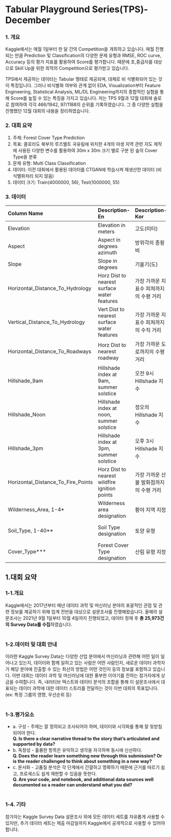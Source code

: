 # Tabular Playground Series(TPS)-December

### 1. 개요
Kaggle에서는 매월 1일부터 한 달 간의 Competition을 개최하고 있습니다. 매월 진행되는 만큼 Prediction 및 Classification의 다양한 문제 유형과 RMSE, ROC curve, Accuracy 등의 평가 지표를 활용하여 Score를 평가합니다. 때문에 초,중급자를 대상으로 Skill Up을 위한 최적의 Competition으로 평가받고 있습니다.

TPS에서 제공하는 데이터는 Tabular 형태로 제공되며, 대체로 비 식별화되어 있는 것이 특징입니다. 그러나 비식별화 여부와 관계 없이 EDA, Visualization부터 Feature Engineering, Statistical Analysis, ML/DL Engineering까지의 종합적인 실험을 통해 Score를 높힐 수 있는 특징을 가지고 있습니다. 저는 TPS 9월과 12월 대회에 솔로로 참여하여 각각 466/1942, 97/1188의 순위를 기록하였습니다. 그 중 다양한 실험을 진행했던 12월 대회의 내용을 정리하였습니다.

### 2. 대회 요약
1. 주제: Forest Cover Type Prediction
2. 목표: 콜로라도 북부의 루즈벨트 국유림에 위치한 4개의 야생 지역 관련 지도 제작에 사용된 다양한 변수를 활용하여 30m x 30m 크기 별로 구분 된 숲의 Cover Type을 분류
3. 문제 유형: Multi Class Classification
4. 데이터: 이전 대회에서 활용된 데이터를 CTGAN에 학습시켜 재생산한 데이터 (비 식별화처리 되지 않음)
5. 데이터 크기: Train(4000000, 56), Test(1000000, 55)

### 3. 데이터
|Column Name|Description-En|Description-Kor|Column Type|
|:---|:---|:---|:---|
|Elevation|Elevation in meters|고도(미터)|continuous|
|Aspect|Aspect in degrees azimuth|방위각의 종횡비|continuous|
|Slope|Slope in degrees|기울기(도)|continuous|
|Horizontal_Distance_To_Hydrology|Horz Dist to nearest surface water features|가장 가까운 지표수 피쳐까지의 수평 거리|continuous|
|Vertical_Distance_To_Hydrology|Vert Dist to nearest surface water features|가장 가까운 지표수 피쳐까지의 수직 거리|continuous|
|Horizontal_Distance_To_Roadways|Horz Dist to nearest roadway|가장 가까운 도로까지의 수평 거리|continuous|
|Hillshade_9am|Hillshade index at 9am, summer solstice|오전 9시 Hillshade 지수|(0 to 255 index),continuous|
|Hillshade_Noon|Hillshade index at noon, summer solstice|정오의 Hillshade 지수|(0 to 255 index),continuous|
|Hillshade_3pm|Hillshade index at 3pm, summer solstice|오후 3시 Hillshade 지수|(0 to 255 index),continuous|
|Horizontal_Distance_To_Fire_Points|Horz Dist to nearest wildfire ignition points|가장 가까운 산불 발화점까지의 수평 거리|continuous|
|Wilderness_Area, 1-4*|Wilderness area designation|황야 지역 지정|binary columns, 0 = absence or 1 = presence,continuous|
|Soil_Type, 1-40**|Soil Type designation|토양 유형|40 binary columns, 0 = absence or 1 = presence,continuous|
|Cover_Type***|Forest Cover Type designation|산림 유형 지정|7 types, integers 1 to 7,continuous|

## 1.대회 요약
### 1-1.개요
Kaggle에서는 2017년부터 매년 데이터 과학 및 머신러닝 분야의 포괄적인 관점 및 관련 정보를 제공하기 위해 업계 전반을 대상으로 설문조사를 진행해왔습니다. 올해의 설문조사는 2021년 9월 1일부터 10월 4일까지 진행되었고, 데이터 정제 후 **총 25,973건의 Survey Data를 수집**하였습니다. <br><br>

### 1-2.데이터 및 대회 안내
이러한 Kaggle Survey Data는 다양한 산업 분야에서 머신러닝과 관련해 어떤 일이 일어나고 있는지, 데이터와 함께 일하고 있는 사람은 어떤 사람인지, 새로운 데이터 과학자가 해당 분야에 진출할 수 있는 최선의 방법은 어떤 것인지 등의 정보를 포함하고 있습니다. 이번 대회는 데이터 과학 및 머신러닝에 대한 풍부한 이야기를 전하는 참가자에게 상금을 수여합니다. 즉, 내러티브 텍스트와 데이터 분석의 조합을 통해 이 설문조사에서 대표되는 데이터 과학에 대한 데이터 스토리를 전달하는 것이 이번 대회의 목표입니다. (ex: 특정 그룹의 영향, 우선순위 등) <br><br>

### 1-3.평가요소
- a. 구성 - 주제는 잘 정의되고 조사되어야 하며, 데이터와 시각화를 통해 잘 뒷받침되어야 한다. <br>
**Q. Is there a clear narrative thread to the story that’s articulated and supported by data?**
- b. 독창성 - 훌륭한 항목은 유익하고 생각을 자극하며 동시에 신선하다. <br>
**Q. Does the reader learn something new through this submission? Or is the reader challenged to think about something in a new way?**
- c. 문서화 - 고품질 분석은 각 단계에서 간결하고 명확하기 때문에 근거를 따르기 쉽고, 프로세스도 쉽게 재현할 수 있음을 뜻한다. <br>
**Q. Are your code, and notebook, and additional data sources well documented so a reader can understand what you did?** <br><br>

### 1-4. 기타
참가자는 Kaggle Survey Data 설문조사 외에 모든 데이터 세트를 자유롭게 사용할 수 있지만, 추가 데이터 세트는 제출 마감일까지 Kaggle에서 공개적으로 사용할 수 있어야 합니다.
